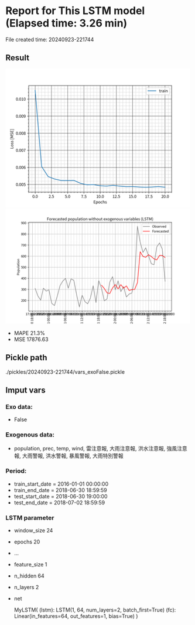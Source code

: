 
# Report for This LSTM model (Elapsed time: 3.26 min)

File created time: 20240923-221744

## Result 
<img src="result_20240923-221744_loss.png" width='600'/>
<img src="result_20240923-221744_forecast.png" width='600'/>

- MAPE	21.3%
- MSE 	17876.63

## Pickle path
./pickles/20240923-221744/vars_exoFalse.pickle

## Imput vars

### Exo data:
- False

### Exogenous data:
- population, prec, temp, wind, 雷注意報, 大雨注意報, 洪水注意報, 強風注意報, 大雨警報, 洪水警報, 暴風警報, 大雨特別警報
 
### Period:
- train_start_date    = 2016-01-01 00:00:00
- train_end_date      = 2018-06-30 18:59:59
- test_start_date     = 2018-06-30 19:00:00  
- test_end_date       = 2018-07-02 18:59:59

### LSTM parameter
- window_size	24
- epochs	20
- ...
- feature_size	1
- n_hidden	64
- n_layers	2
- net

     MyLSTM(
  (lstm): LSTM(1, 64, num_layers=2, batch_first=True)
  (fc): Linear(in_features=64, out_features=1, bias=True)
)


